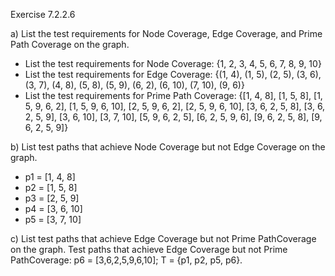 Exercise 7.2.2.6
	

a) List the test requirements for Node Coverage, Edge Coverage, and Prime Path Coverage on the graph.
- List the test requirements for Node Coverage: {1, 2, 3, 4, 5, 6, 7, 8, 9, 10}
- List the test requirements for Edge Coverage: {(1, 4), (1, 5), (2, 5), (3, 6), (3, 7), (4, 8), (5, 8), (5, 9), (6, 2), (6, 10), (7, 10), (9, 6)}
- List the test requirements for Prime Path Coverage: {[1, 4, 8], [1, 5, 8], [1, 5, 9, 6, 2], [1, 5, 9, 6, 10], [2, 5, 9, 6, 2], [2, 5, 9, 6, 10], [3, 6, 2, 5, 8], [3, 6, 2, 5, 9], [3, 6, 10], [3, 7, 10], [5, 9, 6, 2, 5], [6, 2, 5, 9, 6], [9, 6, 2, 5, 8], [9, 6, 2, 5, 9]}
	
b) List test paths that achieve Node Coverage but not Edge Coverage on the graph.
- p1 = [1, 4, 8]
- p2 = [1, 5, 8]
- p3 = [2, 5, 9]
- p4 = [3, 6, 10]
- p5 = [3, 7, 10]
	
c) List test paths that achieve Edge Coverage but not Prime PathCoverage on the graph.
Test paths that achieve Edge Coverage but not Prime PathCoverage: p6 = [3,6,2,5,9,6,10]; T = {p1, p2, p5, p6}.